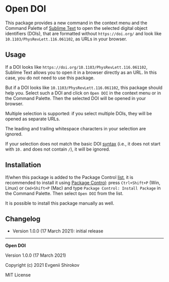 # Open DOI

This package provides a new command in the context menu and the Command Palette of [Sublime Text](https://www.sublimetext.com/) to open the selected digital object identifiers (DOIs), that are formatted without `https://doi.org/` and look like `10.1103/PhysRevLett.116.061102`, as URLs in your browser.

## Usage

If a DOI looks like `https://doi.org/10.1103/PhysRevLett.116.061102`, Sublime Text allows you to open it in a browser directly as an URL. In this case, you do not need to use this package.

But if a DOI looks like `10.1103/PhysRevLett.116.061102`, this package should help you. Select such a DOI and click on `Open DOI` in the context menu or in the Command Palette. Then the selected DOI will be opened in your browser.

Multiple selection is supported: if you select multiple DOIs, they will be opened as separate URLs.

The leading and trailing whitespace characters in your selection are ignored.

If your selection does not match the basic DOI [syntax](https://www.doi.org/doi_handbook/2_Numbering.html#2.2) (i.e., it does not start with `10.` and does not contain `/`), it will be ignored.

## Installation

If/when this package is added to the Package Control [list](https://packagecontrol.io/browse), it is recommended to install it using [Package Control](https://packagecontrol.io/): press `Ctrl+Shift+P` (Win, Linux) or `Cmd+Shift+P` (Mac) and type `Package Control: Install Package` in the Command Palette. Then select `Open DOI` from the list.

It is possible to install this package manually as well.

## Changelog

* Version 1.0.0 (17 March 2021): initial release

----------

**Open DOI**

Version 1.0.0 (17 March 2021)

Copyright (c) 2021 Evgenii Shirokov

MIT License
